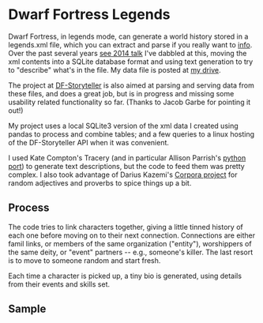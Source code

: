 
# Dwarf Fortress Legends

Dwarf Fortress, in legends mode, can generate a world history stored in a legends.xml file, which you can extract and parse if you really want to [info](https://dwarffortresswiki.org/index.php/DF2014:Legends).  Over the past several years [see 2014 talk](https://www2.slideshare.net/arnicas/mining-someone-elses-magic-world-dwarf-fortress-story-generation) I've dabbled at this, moving the xml contents into a SQLite database format and using text generation to try to "describe" what's in the file.  My data file is posted at [my drive](https://drive.google.com/file/d/1xQjFVABP10uVskEpkEuOWUa-LWt4L9Xo/view?usp=sharing). 

The project at [DF-Storyteller]( https://gitlab.com/df_storyteller/df-storyteller) is also aimed at parsing and serving data from these files, and does a great job, but is in progress and missing some usability related functionality so far. (Thanks to Jacob Garbe for pointing it out!)

My project uses a local SQLite3 version of the xml data I created using pandas to process and combine tables; and a few queries to a linux hosting of the DF-Storyteller API when it was convenient.

I used Kate Compton's Tracery (and in particular Allison Parrish's [python port](https://github.com/aparrish/pytracery)) to generate text descriptions, but the code to feed them was pretty complex.  I also took advantage of Darius Kazemi's [Corpora project](https://github.com/dariusk/corpora) for random adjectives and proverbs to spice things up a bit.

## Process

The code tries to link characters together, giving a little tinned history of each one before moving on to their next connection.  Connections are either famil links, or members of the same organization ("entity"), worshippers of the same deity, or "event" partners -- e.g., someone's killer.  The last resort is to move to someone random and start fresh.

Each time a character is picked up, a tiny bio is generated, using details from their events and skills set.

## Sample

